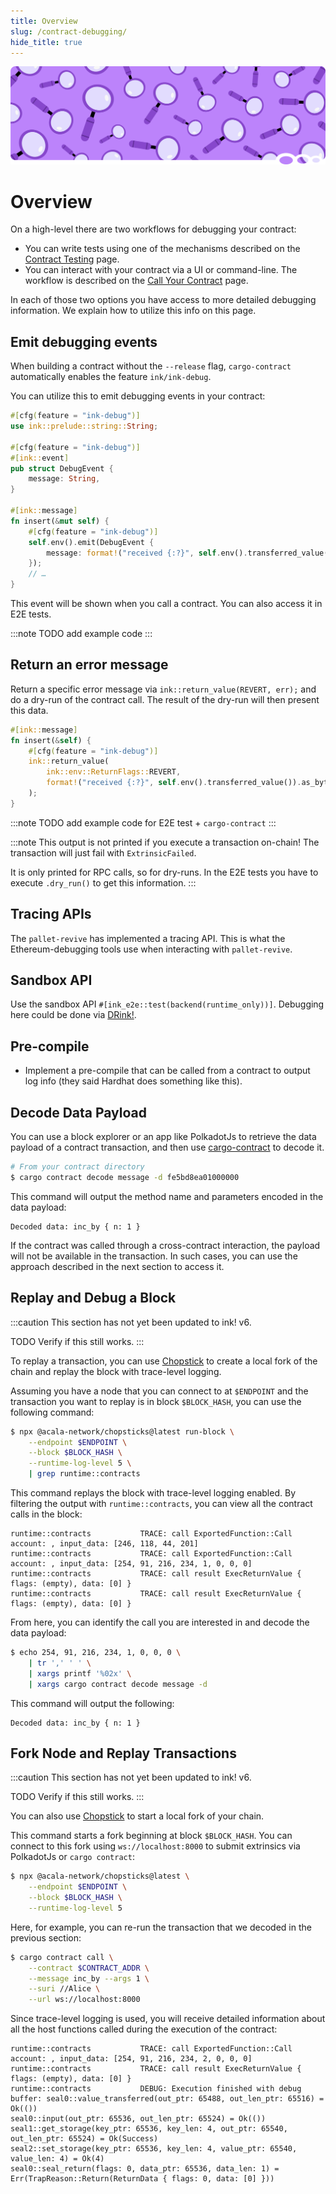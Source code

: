 ```yaml
---
title: Overview
slug: /contract-debugging/
hide_title: true
---
```


![Magnifying Glass Title Picture](/img/title/magnifying-glass.svg)

# Overview

On a high-level there are two workflows for debugging your contract:

* You can write tests using one of the mechanisms described on the
  [Contract Testing](./overview.md) page.
* You can interact with your contract via a UI or command-line. The  
  workflow is described on the [Call Your Contract](../getting-started/calling.md) page.

In each of those two options you have access to more detailed debugging
information. We explain how to utilize this info on this page.

## Emit debugging events

When building a contract without the `--release` flag,
`cargo-contract` automatically enables the feature `ink/ink-debug`.

You can utilize this to emit debugging events in your contract:

```rust
#[cfg(feature = "ink-debug")]
use ink::prelude::string::String;

#[cfg(feature = "ink-debug")]
#[ink::event]
pub struct DebugEvent {
    message: String,
}

#[ink::message]
fn insert(&mut self) {
    #[cfg(feature = "ink-debug")]
    self.env().emit(DebugEvent {
        message: format!("received {:?}", self.env().transferred_value());
    });
    // …
}
```

This event will be shown when you call a contract. You can also access it in E2E tests.

:::note
TODO add example code
:::

## Return an error message
Return a specific error message via `ink::return_value(REVERT, err);` 
and do a dry-run of the contract call. The result of the dry-run will 
then present this data.

```rust
#[ink::message]
fn insert(&self) {
    #[cfg(feature = "ink-debug")]
    ink::return_value(
        ink::env::ReturnFlags::REVERT,
        format!("received {:?}", self.env().transferred_value()).as_bytes();
    );
}
```

:::note
TODO add example code for E2E test + `cargo-contract`
:::

:::note
This output is not printed if you execute a transaction on-chain!
The transaction will just fail with `ExtrinsicFailed`.

It is only printed for RPC calls, so for dry-runs.
In the E2E tests you have to execute `.dry_run()` to get
this information.
:::


## Tracing APIs
The `pallet-revive` has implemented a tracing API. 
This is what the Ethereum-debugging tools use when interacting with `pallet-revive`.

## Sandbox API
Use the sandbox API `#[ink_e2e::test(backend(runtime_only))]`. Debugging here 
could be done via [DRink!](https://github.com/use-ink/drink).

## Pre-compile
- Implement a pre-compile that can be called from a contract to output log info (they said Hardhat does something like this).

## Decode Data Payload

You can use a block explorer or an app like PolkadotJs to retrieve the data payload of a contract transaction, and then use [cargo-contract](https://github.com/use-ink/cargo-contract) to decode it.

```bash
# From your contract directory
$ cargo contract decode message -d fe5bd8ea01000000
```

This command will output the method name and parameters encoded in the data payload:

```
Decoded data: inc_by { n: 1 }
```

If the contract was called through a cross-contract interaction, the payload will not be available in the transaction. In such cases, you can use the approach described in the next section to access it.

## Replay and Debug a Block

:::caution
This section has not yet been updated to ink! v6.

TODO Verify if this still works.
:::

To replay a transaction, you can use [Chopstick](https://github.com/AcalaNetwork/chopsticks) to create a local fork of the chain and replay the block with trace-level logging.

Assuming you have a node that you can connect to at `$ENDPOINT` and the transaction you want to replay is in block `$BLOCK_HASH`, you can use the following command:

```bash
$ npx @acala-network/chopsticks@latest run-block \
    --endpoint $ENDPOINT \
    --block $BLOCK_HASH \
    --runtime-log-level 5 \
    | grep runtime::contracts
```

This command replays the block with trace-level logging enabled. By filtering the output with `runtime::contracts`, you can view all the contract calls in the block:

```
runtime::contracts           TRACE: call ExportedFunction::Call account: , input_data: [246, 118, 44, 201]
runtime::contracts           TRACE: call ExportedFunction::Call account: , input_data: [254, 91, 216, 234, 1, 0, 0, 0]
runtime::contracts           TRACE: call result ExecReturnValue { flags: (empty), data: [0] }
runtime::contracts           TRACE: call result ExecReturnValue { flags: (empty), data: [0] }
```

From here, you can identify the call you are interested in and decode the data payload:

```bash
$ echo 254, 91, 216, 234, 1, 0, 0, 0 \
    | tr ',' ' ' \
    | xargs printf '%02x' \
    | xargs cargo contract decode message -d
```

This command will output the following:

```
Decoded data: inc_by { n: 1 }
```

## Fork Node and Replay Transactions

:::caution
This section has not yet been updated to ink! v6.

TODO Verify if this still works.
:::

You can also use [Chopstick](https://github.com/AcalaNetwork/chopsticks) to start a local fork of your chain.

This command starts a fork beginning at block `$BLOCK_HASH`. You can connect to this fork using `ws://localhost:8000` to submit extrinsics via PolkadotJs or `cargo contract`:

```bash
$ npx @acala-network/chopsticks@latest \
    --endpoint $ENDPOINT \
    --block $BLOCK_HASH \
    --runtime-log-level 5
```

Here, for example, you can re-run the transaction that we decoded in the previous section:

```bash
$ cargo contract call \
    --contract $CONTRACT_ADDR \
    --message inc_by --args 1 \
    --suri //Alice \
    --url ws://localhost:8000
```

Since trace-level logging is used, you will receive detailed information about all the host functions called during the execution of the contract:

```
runtime::contracts           TRACE: call ExportedFunction::Call account: , input_data: [254, 91, 216, 234, 2, 0, 0, 0]
runtime::contracts           TRACE: call result ExecReturnValue { flags: (empty), data: [0] }
runtime::contracts           DEBUG: Execution finished with debug buffer: seal0::value_transferred(out_ptr: 65488, out_len_ptr: 65516) = Ok(())
seal0::input(out_ptr: 65536, out_len_ptr: 65524) = Ok(())
seal1::get_storage(key_ptr: 65536, key_len: 4, out_ptr: 65540, out_len_ptr: 65524) = Ok(Success)
seal2::set_storage(key_ptr: 65536, key_len: 4, value_ptr: 65540, value_len: 4) = Ok(4)
seal0::seal_return(flags: 0, data_ptr: 65536, data_len: 1) = Err(TrapReason::Return(ReturnData { flags: 0, data: [0] }))
```
